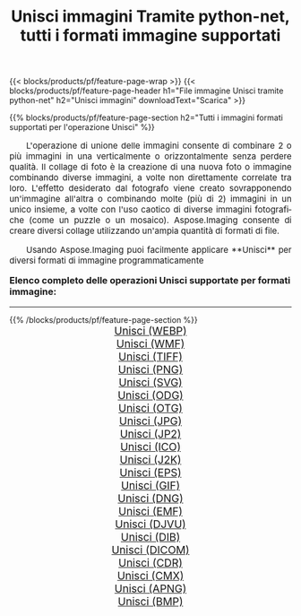 ﻿---
title: Unisci immagini Tramite python-net, tutti i formati immagine supportati 
weight: 3920
url: /it/python-net/merge/ 
lang: it
langdirlevel: 2
locales: zh-hans,ja,it,ru,de,es,fr,nl,id,lt,pl,pt,vi,tr,ko,zh-hant,ar,hi,th,sv,cs,uk,he
description: Usando Aspose.Imaging puoi facilmente Unisci immagini tramite python-net
---

{{< blocks/products/pf/feature-page-wrap >}}
{{< blocks/products/pf/feature-page-header h1="File immagine Unisci tramite python-net" h2="Unisci immagini" downloadText="Scarica" >}}


{{% blocks/products/pf/feature-page-section  h2="Tutti i immagini formati supportati per l'operazione Unisci" %}}
<p align="justify" style="text-indent:2em;font-size:15px;">
L'operazione di unione delle immagini consente di combinare 2 o più immagini in una verticalmente o orizzontalmente senza perdere qualità. Il collage di foto è la creazione di una nuova foto o immagine combinando diverse immagini, a volte non direttamente correlate tra loro. L'effetto desiderato dal fotografo viene creato sovrapponendo un'immagine all'altra o combinando molte (più di 2) immagini in un unico insieme, a volte con l'uso caotico di diverse immagini fotografiche (come un puzzle o un mosaico). Aspose.Imaging consente di creare diversi collage utilizzando un'ampia quantità di formati di file.
</p>
<p align="justify" style="text-indent:2em;font-size:15px;">
Usando Aspose.Imaging puoi facilmente applicare **Unisci** per diversi formati di immagine programmaticamente
</p>
<h3 style="margin-top:16px;">
Elenco completo delle operazioni Unisci supportate per formati immagine:
</h3>
<hr/>
{{% /blocks/products/pf/feature-page-section %}}
<div class="container-fluid productfamilypage bg-gray">
    <div class="convertypes bg-gray agp-content section">
        <div class="container">
		<div class="row other-converters" style="gap: 10px;font-size: 19px;text-align:center;">
		    <div class='col-md-3 other-converter remove-lp remove-rp'><a href="/imaging/it/python-net/merge/webp/" style="padding:15px;">Unisci (WEBP)</a></div><div class='col-md-3 other-converter remove-lp remove-rp'><a href="/imaging/it/python-net/merge/wmf/" style="padding:15px;">Unisci (WMF)</a></div><div class='col-md-3 other-converter remove-lp remove-rp'><a href="/imaging/it/python-net/merge/tiff/" style="padding:15px;">Unisci (TIFF)</a></div><div class='col-md-3 other-converter remove-lp remove-rp'><a href="/imaging/it/python-net/merge/png/" style="padding:15px;">Unisci (PNG)</a></div><div class='col-md-3 other-converter remove-lp remove-rp'><a href="/imaging/it/python-net/merge/svg/" style="padding:15px;">Unisci (SVG)</a></div><div class='col-md-3 other-converter remove-lp remove-rp'><a href="/imaging/it/python-net/merge/odg/" style="padding:15px;">Unisci (ODG)</a></div><div class='col-md-3 other-converter remove-lp remove-rp'><a href="/imaging/it/python-net/merge/otg/" style="padding:15px;">Unisci (OTG)</a></div><div class='col-md-3 other-converter remove-lp remove-rp'><a href="/imaging/it/python-net/merge/jpg/" style="padding:15px;">Unisci (JPG)</a></div><div class='col-md-3 other-converter remove-lp remove-rp'><a href="/imaging/it/python-net/merge/jp2/" style="padding:15px;">Unisci (JP2)</a></div><div class='col-md-3 other-converter remove-lp remove-rp'><a href="/imaging/it/python-net/merge/ico/" style="padding:15px;">Unisci (ICO)</a></div><div class='col-md-3 other-converter remove-lp remove-rp'><a href="/imaging/it/python-net/merge/j2k/" style="padding:15px;">Unisci (J2K)</a></div><div class='col-md-3 other-converter remove-lp remove-rp'><a href="/imaging/it/python-net/merge/eps/" style="padding:15px;">Unisci (EPS)</a></div><div class='col-md-3 other-converter remove-lp remove-rp'><a href="/imaging/it/python-net/merge/gif/" style="padding:15px;">Unisci (GIF)</a></div><div class='col-md-3 other-converter remove-lp remove-rp'><a href="/imaging/it/python-net/merge/dng/" style="padding:15px;">Unisci (DNG)</a></div><div class='col-md-3 other-converter remove-lp remove-rp'><a href="/imaging/it/python-net/merge/emf/" style="padding:15px;">Unisci (EMF)</a></div><div class='col-md-3 other-converter remove-lp remove-rp'><a href="/imaging/it/python-net/merge/djvu/" style="padding:15px;">Unisci (DJVU)</a></div><div class='col-md-3 other-converter remove-lp remove-rp'><a href="/imaging/it/python-net/merge/dib/" style="padding:15px;">Unisci (DIB)</a></div><div class='col-md-3 other-converter remove-lp remove-rp'><a href="/imaging/it/python-net/merge/dicom/" style="padding:15px;">Unisci (DICOM)</a></div><div class='col-md-3 other-converter remove-lp remove-rp'><a href="/imaging/it/python-net/merge/cdr/" style="padding:15px;">Unisci (CDR)</a></div><div class='col-md-3 other-converter remove-lp remove-rp'><a href="/imaging/it/python-net/merge/cmx/" style="padding:15px;">Unisci (CMX)</a></div><div class='col-md-3 other-converter remove-lp remove-rp'><a href="/imaging/it/python-net/merge/apng/" style="padding:15px;">Unisci (APNG)</a></div><div class='col-md-3 other-converter remove-lp remove-rp'><a href="/imaging/it/python-net/merge/bmp/" style="padding:15px;">Unisci (BMP)</a></div>
                </div>
        </div>
    </div>
</div>
<br/>

